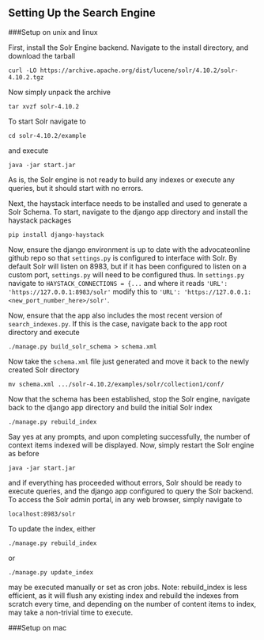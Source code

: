 ## Setting Up the Search Engine

###Setup on unix and linux

First, install the Solr Engine backend.  Navigate to the install directory, and download the tarball

```curl -LO https://archive.apache.org/dist/lucene/solr/4.10.2/solr-4.10.2.tgz ```

Now simply unpack the archive

```tar xvzf solr-4.10.2```

To start Solr navigate to 

```cd solr-4.10.2/example```

and execute

```java -jar start.jar```

As is, the Solr engine is not ready to build any indexes or execute any queries, but it should start with no errors.



Next, the haystack interface needs to be installed and used to generate a Solr Schema.  To start, navigate to the django app directory and install the haystack packages

```pip install django-haystack```

Now, ensure the django environment is up to date with the advocateonline github repo so that ```settings.py``` is configured to interface with Solr.  By default Solr will listen on 8983, but if it has been configured to listen on a custom port, ```settings.py``` will need to be configured thus.  In ```settings.py``` navigate to ```HAYSTACK_CONNECTIONS = {...``` and where it reads ```'URL': 'https://127.0.0.1:8983/solr'``` modify this to ```'URL': 'https://127.0.0.1:<new_port_number_here>/solr'```.

Now, ensure that the app also includes the most recent version of ```search_indexes.py```.  If this is the case, navigate back to the app root directory and execute 

```./manage.py build_solr_schema > schema.xml```

Now take the ```schema.xml``` file just generated and move it back to the newly created Solr directory

```mv schema.xml .../solr-4.10.2/examples/solr/collection1/conf/```

Now that the schema has been established, stop the Solr engine, navigate back to the django app directory and build the initial Solr index 

```./manage.py rebuild_index```

Say yes at any prompts, and upon completing successfully, the number of context items indexed will be displayed.  Now, simply restart the Solr engine as before 

```java -jar start.jar```

and if everything has proceeded without errors, Solr should be ready to execute queries, and the django app configured to query the Solr backend.  To access the Solr admin portal, in any web browser, simply navigate to

```localhost:8983/solr```

To update the index, either 

```./manage.py rebuild_index```

or 

```./manage.py update_index```

may be executed manually or set as cron jobs.  Note: rebuild_index is less efficient, as it will flush any existing index and rebuild the indexes from scratch every time, and depending on the number of content items to index, may take a non-trivial time to execute.

###Setup on mac